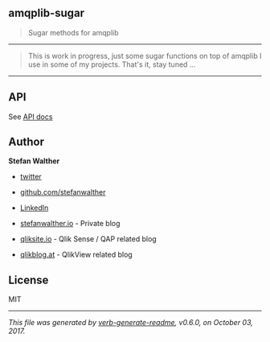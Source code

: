 ## amqplib-sugar

> Sugar methods for amqplib

---

> This is work in progress, just some sugar functions on top of amqplib I use in some of my projects.
> That's it, stay tuned ...

---

## API

See [API docs](./docs/api-docs.md)

## Author
**Stefan Walther**

* [twitter](http://twitter.com/waltherstefan)  
* [github.com/stefanwalther](http://github.com/stefanwalther) 
* [LinkedIn](https://www.linkedin.com/in/stefanwalther/) 

* [stefanwalther.io](http://stefanwalther.io) - Private blog
* [qliksite.io](http://qliksite.io) - Qlik Sense / QAP related blog
* [qlikblog.at](http://qlikblog.at) - QlikView related blog

## License
MIT

***

_This file was generated by [verb-generate-readme](https://github.com/verbose/verb-generate-readme), v0.6.0, on October 03, 2017._

